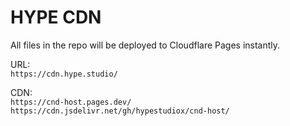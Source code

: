 # HYPE CDN

All files in the repo will be deployed to Cloudflare Pages instantly.

URL:<br>
`https://cdn.hype.studio/`

CDN:<br>
`https://cnd-host.pages.dev/`<br>
`https://cdn.jsdelivr.net/gh/hypestudiox/cnd-host/`
